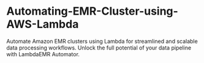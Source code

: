 # Automating-EMR-Cluster-using-AWS-Lambda
 Automate Amazon EMR clusters using Lambda for streamlined and scalable data processing workflows. Unlock the full potential of your data pipeline with LambdaEMR Automator.
